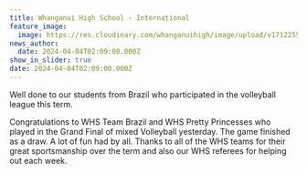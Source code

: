 ```yaml
---
title: Whanganui High School - International
feature_image:
  image: https://res.cloudinary.com/whanganuihigh/image/upload/v1712255936/News/volleyball_WHS.jpg
news_author:
  date: 2024-04-04T02:09:00.000Z
show_in_slider: true
date: 2024-04-04T02:09:00.000Z
---
```



Well done to our students from Brazil who participated in the volleyball league this term.

Congratulations to WHS Team Brazil and WHS Pretty Princesses who played in the Grand Final of mixed Volleyball yesterday. The game finished as a draw. A lot of [](<>)fun had by all. Thanks to all of the WHS teams for their great sportsmanship over the term and also our WHS referees for helping out each week.